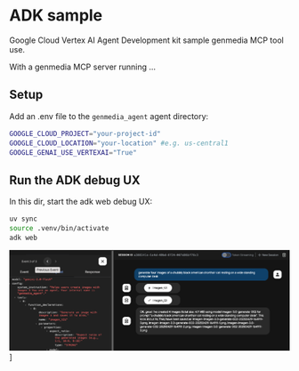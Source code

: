 # ADK sample

Google Cloud Vertex AI Agent Development kit sample genmedia MCP tool use.

With a genmedia MCP server running ...


## Setup

Add an .env file to the `genmedia_agent` agent directory:

```bash
GOOGLE_CLOUD_PROJECT="your-project-id"
GOOGLE_CLOUD_LOCATION="your-location" #e.g. us-central1
GOOGLE_GENAI_USE_VERTEXAI="True"
```

## Run the ADK debug UX

In this dir, start the adk web debug UX:

```bash
uv sync
source .venv/bin/activate
adk web
```

![adk web screenshot](./assets/adk-genmedia-mcp.png)]